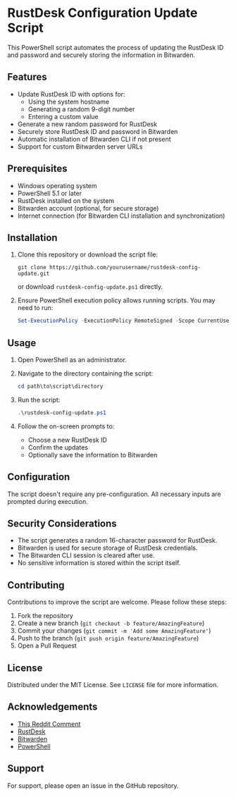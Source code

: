 # RustDesk Configuration Update Script

This PowerShell script automates the process of updating the RustDesk ID and password and securely storing the information in Bitwarden.

## Features

- Update RustDesk ID with options for:
  - Using the system hostname
  - Generating a random 9-digit number
  - Entering a custom value
- Generate a new random password for RustDesk
- Securely store RustDesk ID and password in Bitwarden
- Automatic installation of Bitwarden CLI if not present
- Support for custom Bitwarden server URLs

## Prerequisites

- Windows operating system
- PowerShell 5.1 or later
- RustDesk installed on the system
- Bitwarden account (optional, for secure storage)
- Internet connection (for Bitwarden CLI installation and synchronization)

## Installation

1. Clone this repository or download the script file:
   ```
   git clone https://github.com/yourusername/rustdesk-config-update.git
   ```
   or download `rustdesk-config-update.ps1` directly.

2. Ensure PowerShell execution policy allows running scripts. You may need to run:
   ```powershell
   Set-ExecutionPolicy -ExecutionPolicy RemoteSigned -Scope CurrentUser
   ```

## Usage

1. Open PowerShell as an administrator.

2. Navigate to the directory containing the script:
   ```powershell
   cd path\to\script\directory
   ```

3. Run the script:
   ```powershell
   .\rustdesk-config-update.ps1
   ```

4. Follow the on-screen prompts to:
   - Choose a new RustDesk ID
   - Confirm the updates
   - Optionally save the information to Bitwarden

## Configuration

The script doesn't require any pre-configuration. All necessary inputs are prompted during execution.

## Security Considerations

- The script generates a random 16-character password for RustDesk.
- Bitwarden is used for secure storage of RustDesk credentials.
- The Bitwarden CLI session is cleared after use.
- No sensitive information is stored within the script itself.

## Contributing

Contributions to improve the script are welcome. Please follow these steps:

1. Fork the repository
2. Create a new branch (`git checkout -b feature/AmazingFeature`)
3. Commit your changes (`git commit -m 'Add some AmazingFeature'`)
4. Push to the branch (`git push origin feature/AmazingFeature`)
5. Open a Pull Request

## License

Distributed under the MIT License. See `LICENSE` file for more information.

## Acknowledgements
- [This Reddit Comment](https://old.reddit.com/r/rustdesk/comments/140zfl0/any_way_to_set_custom_id/jnftk2t/)
- [RustDesk](https://rustdesk.com/)
- [Bitwarden](https://bitwarden.com/)
- [PowerShell](https://docs.microsoft.com/en-us/powershell/)

## Support

For support, please open an issue in the GitHub repository.
